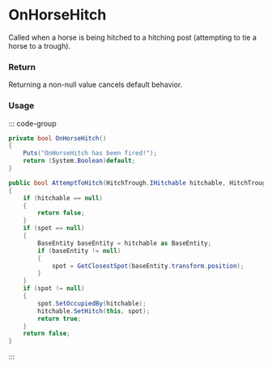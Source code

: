 <Badge type="danger" text="Carbon Compatible"/><Badge type="warning" text="Oxide Compatible"/>
# OnHorseHitch
Called when a horse is being hitched to a hitching post (attempting to tie a horse to a trough).
### Return
Returning a non-null value cancels default behavior.

### Usage
::: code-group
```csharp [Example]
private bool OnHorseHitch()
{
	Puts("OnHorseHitch has been fired!");
	return (System.Boolean)default;
}
```
```csharp [Source — Assembly-CSharp @ HitchTrough]
public bool AttemptToHitch(HitchTrough.IHitchable hitchable, HitchTrough.HitchSpot spot = null)
{
	if (hitchable == null)
	{
		return false;
	}
	if (spot == null)
	{
		BaseEntity baseEntity = hitchable as BaseEntity;
		if (baseEntity != null)
		{
			spot = GetClosestSpot(baseEntity.transform.position);
		}
	}
	if (spot != null)
	{
		spot.SetOccupiedBy(hitchable);
		hitchable.SetHitch(this, spot);
		return true;
	}
	return false;
}

```
:::
